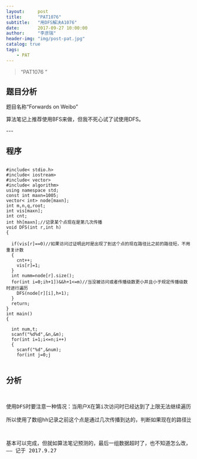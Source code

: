 ```yaml
---
layout:     post
title:      "PAT1076"
subtitle:   "用DFS解决A1076"
date:       2017-09-27 10:00:00
author:     "李彦瑞"
header-img: "img/post-pat.jpg"
catalog: true
tags:
    - PAT
---
```


> “PAT1076 ”


## 题目分析
题目名称“Forwards on Weibo”

算法笔记上推荐使用BFS来做，但我不死心试了试使用DFS。
<p id = "build"></p>
---

## 程序

<pre><code>
#include< stdio.h>
#include< iostream>
#include< vector>
#include< algorithm>
using namespace std;
const int maxn=1005;
vector< int> node[maxn];
int m,n,q,root;
int vis[maxn];
int cnt;
int hh[maxn];//记录某个点现在是第几次传播
void DFS(int r,int h)
{
  
  if(vis[r]==0)//如果访问过证明此时是出现了到这个点的现在路径比之前的路径短，不用重复计数
  {
    cnt++;
    vis[r]=1;
  }
  int numm=node[r].size();
  for(int i=0;i<numm;i++)
  {
    if((vis[node[r][i]]!=1||hh[node[r][i]>h+1])&&h+1<=m)//当没被访问或者传播级数更小并且小于规定传播级数时进行遍历
    DFS(node[r][i],h+1);
  }
  return;
}
int main()
{

  int num,t;
  scanf("%d%d",&n,&m);
  for(int i=1;i<=n;i++)
  {
    scanf("%d",&num);
    for(int j=0;j<num;j++)
    {
      scanf("%d",&t);
      node[t].push_back(i);
    }
  }
  scanf("%d",&q);
  for(int i=0;i<q;i++)
  {
    fill(vis,vis+maxn,0);
    fill(hh,hh+maxn,m+1);
    scanf("%d",&root);
    cnt=0;
    DFS(root,0);
    printf("%d\n",cnt-1);
  }

  return 0;
}
</pre></code>


## 分析
使用DFS时要注意一种情况：当用户X在第i次访问时已经达到了上限无法继续遍历，但可能这个点通过其他路径访问时并没有达到上限，因此不能简单地在某一点达到上限时就给它定义为不用访问。<br/>
所以使用了数组hh记录之前这个点是通过几次传播到达的，判断如果现在的路径比之前的短就进行DFS，同时如果是这种情况下，不重复计数。

基本可以完成，但就如算法笔记预测的，最后一组数据超时了，也不知道怎么改，有人知道教一下我@-@
——  记于 2017.9.27



